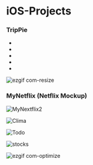 # iOS-Projects

### TripPie
-
-
-
-
-
![ezgif com-resize](https://user-images.githubusercontent.com/70451816/104343238-8c509280-54b0-11eb-83a9-f20f72cd07d3.gif)


### MyNetflix (Netflix Mockup)

![MyNextflix2](https://user-images.githubusercontent.com/70451816/104347837-e99b1280-54b5-11eb-9326-de7d3016d004.png)


![Clima](https://user-images.githubusercontent.com/70451816/104348375-852c8300-54b6-11eb-841a-d02a48a72e1d.png)

![Todo](https://user-images.githubusercontent.com/70451816/104348446-970e2600-54b6-11eb-8a8e-bb51dc83c5c9.png)

![stocks](https://user-images.githubusercontent.com/70451816/104348458-9b3a4380-54b6-11eb-8acc-0f80f77f6baf.png)

![ezgif com-optimize](https://user-images.githubusercontent.com/70451816/104348707-e6eced00-54b6-11eb-90ac-9042be6a09f2.gif)
